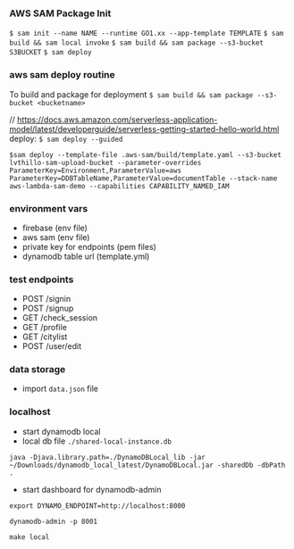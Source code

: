 
### AWS SAM Package Init
`$ sam init --name NAME --runtime GO1.xx --app-template TEMPLATE`
`$ sam build && sam local invoke`
`$ sam build && sam package --s3-bucket S3BUCKET`
`$ sam deploy`

### aws sam deploy routine
To build and package for deployment
`$ sam build && sam package --s3-bucket <bucketname>`

// https://docs.aws.amazon.com/serverless-application-model/latest/developerguide/serverless-getting-started-hello-world.html
deploy:
`$ sam deploy --guided`

```
$sam deploy --template-file .aws-sam/build/template.yaml --s3-bucket lvthillo-sam-upload-bucket --parameter-overrides ParameterKey=Environment,ParameterValue=aws ParameterKey=DDBTableName,ParameterValue=documentTable --stack-name aws-lambda-sam-demo --capabilities CAPABILITY_NAMED_IAM
```

### environment vars
* firebase (env file)
* aws sam (env file)
* private key for endpoints (pem files)
* dynamodb table url (template.yml)

### test endpoints
* POST /signin
* POST /signup
* GET /check_session
* GET /profile
* GET /citylist
* POST /user/edit

### data storage
* import `data.json` file

### localhost
* start dynamodb local
* local db file `./shared-local-instance.db`

```
java -Djava.library.path=./DynamoDBLocal_lib -jar ~/Downloads/dynamodb_local_latest/DynamoDBLocal.jar -sharedDb -dbPath .
```

* start dashboard for dynamodb-admin
```
export DYNAMO_ENDPOINT=http://localhost:8000

dynamodb-admin -p 8001

make local
```

